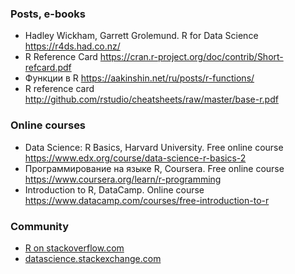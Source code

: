 
### Posts, e-books

- Hadley Wickham, Garrett Grolemund. R for Data Science https://r4ds.had.co.nz/
- R Reference Card https://cran.r-project.org/doc/contrib/Short-refcard.pdf
- Функции в R https://aakinshin.net/ru/posts/r-functions/
- R reference card http://github.com/rstudio/cheatsheets/raw/master/base-r.pdf


### Online courses

- Data Science: R Basics, Harvard University. Free online course https://www.edx.org/course/data-science-r-basics-2
- Программирование на языке R, Coursera. Free online course https://www.coursera.org/learn/r-programming
- Introduction to R, DataCamp. Online course https://www.datacamp.com/courses/free-introduction-to-r


### Community

- [R on stackoverflow.com](https://stackoverflow.com/questions/tagged/r)
- [datascience.stackexchange.com](https://datascience.stackexchange.com/)
